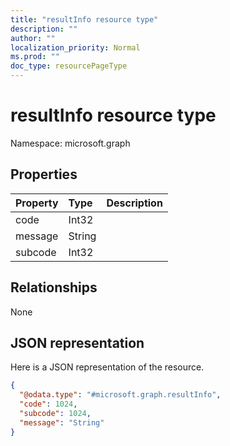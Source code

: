 ```yaml
---
title: "resultInfo resource type"
description: ""
author: ""
localization_priority: Normal
ms.prod: ""
doc_type: resourcePageType
---
```


# resultInfo resource type


Namespace: microsoft.graph



## Properties
|Property|Type|Description|
|:---|:---|:---|
|code|Int32||
|message|String||
|subcode|Int32||

## Relationships
None

## JSON representation
Here is a JSON representation of the resource.
<!-- {
  "blockType": "resource",
  "@odata.type": "microsoft.graph.resultInfo"
}
-->
``` json
{
  "@odata.type": "#microsoft.graph.resultInfo",
  "code": 1024,
  "subcode": 1024,
  "message": "String"
}
```

